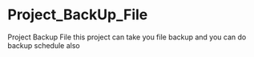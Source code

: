 # Project_BackUp_File
Project Backup File this project can take you file backup and you can do backup schedule also 
